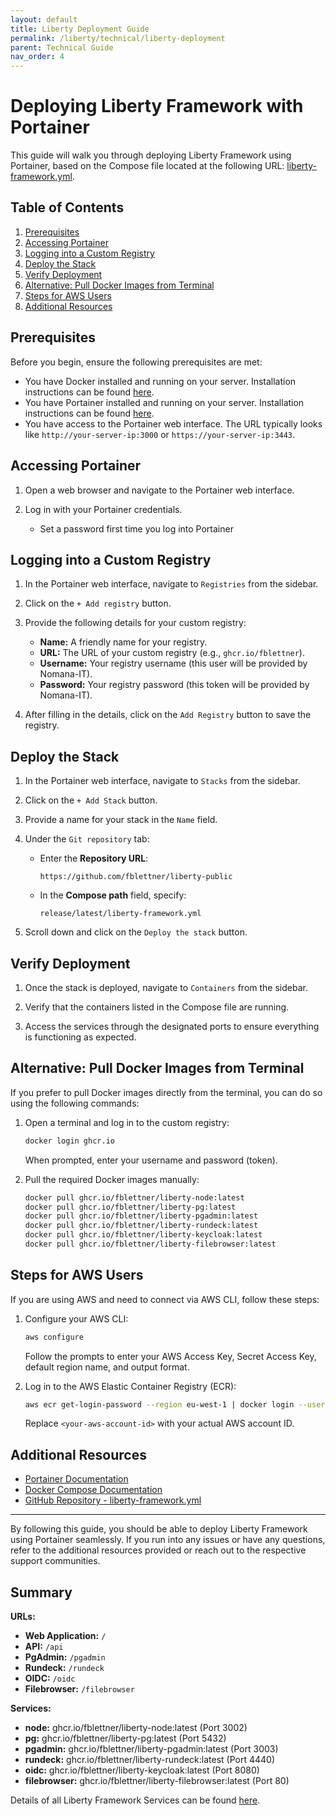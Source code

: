 ```yaml
---
layout: default
title: Liberty Deployment Guide
permalink: /liberty/technical/liberty-deployment
parent: Technical Guide
nav_order: 4
---
```


# Deploying Liberty Framework with Portainer

This guide will walk you through deploying Liberty Framework using Portainer, based on the Compose file located at the following URL: [liberty-framework.yml](https://github.com/fblettner/liberty-public/blob/main/release/latest/liberty-framework.yml).

## Table of Contents

1. [Prerequisites](#prerequisites)
2. [Accessing Portainer](#accessing-portainer)
3. [Logging into a Custom Registry](#logging-into-a-custom-registry)
4. [Deploy the Stack](#deploy-the-stack)
5. [Verify Deployment](#verify-deployment)
6. [Alternative: Pull Docker Images from Terminal](#alternative-pull-docker-images-from-terminal)
7. [Steps for AWS Users](#steps-for-aws-users)
8. [Additional Resources](#additional-resources)

## Prerequisites

Before you begin, ensure the following prerequisites are met:

- You have Docker installed and running on your server. Installation instructions can be found [here](https://docs.nomana-it.fr/liberty/technical/installation).
- You have Portainer installed and running on your server. Installation instructions can be found [here](https://docs.nomana-it.fr/liberty/technical/tools-deployment).
- You have access to the Portainer web interface. The URL typically looks like `http://your-server-ip:3000` or `https://your-server-ip:3443`.

## Accessing Portainer

1. Open a web browser and navigate to the Portainer web interface.

2. Log in with your Portainer credentials.
   
   - Set a password first time you log into Portainer

## Logging into a Custom Registry

1. In the Portainer web interface, navigate to `Registries` from the sidebar.

2. Click on the `+ Add registry` button.

3. Provide the following details for your custom registry:
    - **Name:** A friendly name for your registry.
    - **URL:** The URL of your custom registry (e.g., `ghcr.io/fblettner`).
    - **Username:** Your registry username (this user will be provided by Nomana-IT).
    - **Password:** Your registry password (this token will be provided by Nomana-IT).

4. After filling in the details, click on the `Add Registry` button to save the registry.

## Deploy the Stack

1. In the Portainer web interface, navigate to `Stacks` from the sidebar.

2. Click on the `+ Add Stack` button.

3. Provide a name for your stack in the `Name` field.

4. Under the `Git repository` tab:

    - Enter the **Repository URL**: 
      ```
      https://github.com/fblettner/liberty-public
      ```

    - In the **Compose path** field, specify:
      ```
      release/latest/liberty-framework.yml
      ```

5. Scroll down and click on the `Deploy the stack` button.

## Verify Deployment

1. Once the stack is deployed, navigate to `Containers` from the sidebar.

2. Verify that the containers listed in the Compose file are running.

3. Access the services through the designated ports to ensure everything is functioning as expected.

## Alternative: Pull Docker Images from Terminal

If you prefer to pull Docker images directly from the terminal, you can do so using the following commands:

1. Open a terminal and log in to the custom registry:

    ```sh
    docker login ghcr.io
    ```

    When prompted, enter your username and password (token).

2. Pull the required Docker images manually:

    ```sh
    docker pull ghcr.io/fblettner/liberty-node:latest
    docker pull ghcr.io/fblettner/liberty-pg:latest
    docker pull ghcr.io/fblettner/liberty-pgadmin:latest
    docker pull ghcr.io/fblettner/liberty-rundeck:latest
    docker pull ghcr.io/fblettner/liberty-keycloak:latest
    docker pull ghcr.io/fblettner/liberty-filebrowser:latest
    ```

## Steps for AWS Users

If you are using AWS and need to connect via AWS CLI, follow these steps:

1. Configure your AWS CLI:

    ```sh
    aws configure
    ```

    Follow the prompts to enter your AWS Access Key, Secret Access Key, default region name, and output format.

2. Log in to the AWS Elastic Container Registry (ECR):

    ```sh
    aws ecr get-login-password --region eu-west-1 | docker login --username AWS --password-stdin <your-aws-account-id>.dkr.ecr.eu-west-1.amazonaws.com
    ```

    Replace `<your-aws-account-id>` with your actual AWS account ID.

## Additional Resources

- [Portainer Documentation](https://documentation.portainer.io/)
- [Docker Compose Documentation](https://docs.docker.com/compose/)
- [GitHub Repository - liberty-framework.yml](https://github.com/fblettner/liberty-public/blob/main/release/latest/liberty-framework.yml)

---

By following this guide, you should be able to deploy Liberty Framework using Portainer seamlessly. If you run into any issues or have any questions, refer to the additional resources provided or reach out to the respective support communities.

## Summary

**URLs:**
- **Web Application:** `/`
- **API:** `/api`
- **PgAdmin:** `/pgadmin`
- **Rundeck:** `/rundeck`
- **OIDC:** `/oidc`
- **Filebrowser:** `/filebrowser`

**Services:**
- **node:** ghcr.io/fblettner/liberty-node:latest (Port 3002)
- **pg:** ghcr.io/fblettner/liberty-pg:latest (Port 5432)
- **pgadmin:** ghcr.io/fblettner/liberty-pgadmin:latest (Port 3003)
- **rundeck:** ghcr.io/fblettner/liberty-rundeck:latest (Port 4440)
- **oidc:** ghcr.io/fblettner/liberty-keycloak:latest (Port 8080)
- **filebrowser:** ghcr.io/fblettner/liberty-filebrowser:latest (Port 80)

Details of all Liberty Framework Services can be found [here](https://docs.nomana-it.fr/liberty/technical/architecture).
